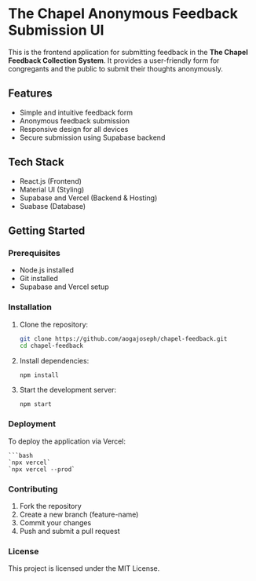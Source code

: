 # The Chapel Anonymous Feedback Submission UI

This is the frontend application for submitting feedback in the **The Chapel Feedback Collection System**. It provides a user-friendly form for congregants and the public to submit their thoughts anonymously.

## Features

- Simple and intuitive feedback form
- Anonymous feedback submission
- Responsive design for all devices
- Secure submission using Supabase backend

## Tech Stack

- React.js (Frontend)
- Material UI (Styling)
- Supabase and Vercel (Backend & Hosting)
- Suabase (Database)

## Getting Started

### Prerequisites

- Node.js installed
- Git installed
- Supabase and Vercel setup

### Installation

1. Clone the repository:

   ```bash
   git clone https://github.com/aogajoseph/chapel-feedback.git
   cd chapel-feedback

2. Install dependencies:

    `npm install`

3. Start the development server:

    `npm start`

### Deployment     

To deploy the application via Vercel:

    ```bash
    `npx vercel`
    `npx vercel --prod`

### Contributing 

1. Fork the repository
2. Create a new branch (feature-name)
3. Commit your changes
4. Push and submit a pull request

### License

This project is licensed under the MIT License.